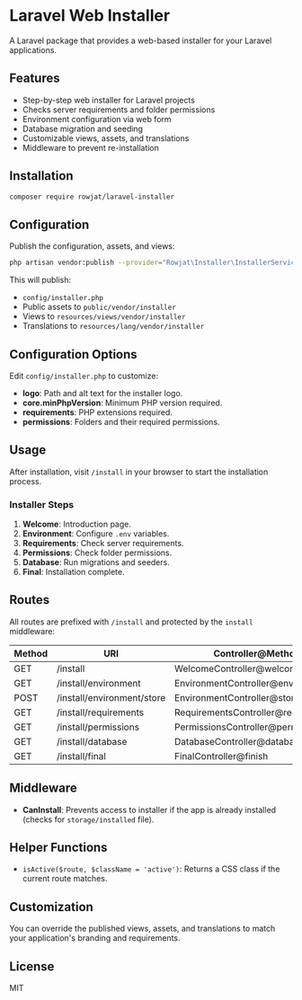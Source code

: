 # Laravel Web Installer

A Laravel package that provides a web-based installer for your Laravel applications.

## Features

- Step-by-step web installer for Laravel projects
- Checks server requirements and folder permissions
- Environment configuration via web form
- Database migration and seeding
- Customizable views, assets, and translations
- Middleware to prevent re-installation

## Installation

```bash
composer require rowjat/laravel-installer
```

## Configuration

Publish the configuration, assets, and views:

```bash
php artisan vendor:publish --provider="Rowjat\Installer\InstallerServiceProvider"
```

This will publish:
- `config/installer.php`
- Public assets to `public/vendor/installer`
- Views to `resources/views/vendor/installer`
- Translations to `resources/lang/vendor/installer`

## Configuration Options

Edit `config/installer.php` to customize:

- **logo**: Path and alt text for the installer logo.
- **core.minPhpVersion**: Minimum PHP version required.
- **requirements**: PHP extensions required.
- **permissions**: Folders and their required permissions.

## Usage

After installation, visit `/install` in your browser to start the installation process.

### Installer Steps

1. **Welcome**: Introduction page.
2. **Environment**: Configure `.env` variables.
3. **Requirements**: Check server requirements.
4. **Permissions**: Check folder permissions.
5. **Database**: Run migrations and seeders.
6. **Final**: Installation complete.

## Routes

All routes are prefixed with `/install` and protected by the `install` middleware:

| Method | URI                        | Controller@Method                | Name                  |
|--------|----------------------------|----------------------------------|-----------------------|
| GET    | /install                   | WelcomeController@welcome        | Installer::welcome    |
| GET    | /install/environment       | EnvironmentController@environment| Installer::environment|
| POST   | /install/environment/store | EnvironmentController@store      | Installer::environment.store |
| GET    | /install/requirements      | RequirementsController@requirements | Installer::requirements |
| GET    | /install/permissions       | PermissionsController@permissions | Installer::permissions |
| GET    | /install/database          | DatabaseController@database      | Installer::database   |
| GET    | /install/final             | FinalController@finish           | Installer::final      |

## Middleware

- **CanInstall**: Prevents access to installer if the app is already installed (checks for `storage/installed` file).

## Helper Functions

- `isActive($route, $className = 'active')`: Returns a CSS class if the current route matches.

## Customization

You can override the published views, assets, and translations to match your application's branding and requirements.

## License

MIT
